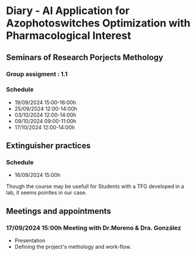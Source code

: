 # Diary - AI Application for Azophotoswitches Optimization with Pharmacological Interest

## Seminars of Research Porjects Methology

### Group assigment : 1.1

### Schedule

 - 19/09/2024	15:00-16:00h
 - 25/09/2024	12:00-14:00h
 - 03/10/2024	12:00-14:00h
 - 09/10/2024	09:00-11:00h
 - 17/10/2024	12:00-14:00h

## Extinguisher practices

### Schedule

 - 16/09/2024	15:00h

Though the course may be usefull for Students with a TFG developed in a lab, it seems pointles in our case.

## Meetings and appointments

### 17/09/2024	15:00h	Meeting with Dr.Moreno & Dra. González

 - Presentation
 - Defining the project's methology and work-flow.